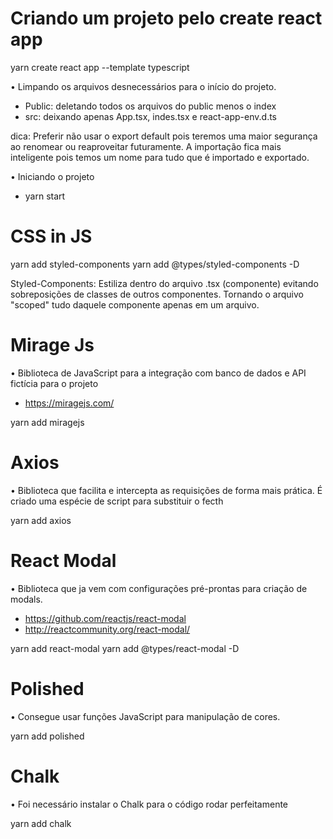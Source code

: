 # Criando um projeto pelo create react app

yarn create react app <nome do projeto> --template typescript

• Limpando os arquivos desnecessários para o início do projeto.

- Public: deletando todos os arquivos do public menos o index
- src: deixando apenas App.tsx, indes.tsx e react-app-env.d.ts

dica: Preferir não usar o export default pois teremos uma maior segurança ao renomear ou reaproveitar futuramente. A importação fica mais inteligente pois temos um nome para tudo que é importado e exportado.

• Iniciando o projeto

- yarn start

# CSS in JS

yarn add styled-components
yarn add @types/styled-components -D

Styled-Components: Estiliza dentro do arquivo .tsx (componente) evitando sobreposições de classes de outros componentes. Tornando o arquivo "scoped" tudo daquele componente apenas em um arquivo.

# Mirage Js

• Biblioteca de JavaScript para a integração com banco de dados e API fictícia para o projeto

- https://miragejs.com/

yarn add miragejs

# Axios

• Biblioteca que facilita e intercepta as requisições de forma mais prática. É criado uma espécie de script para substituir o fecth

yarn add axios

# React Modal

• Biblioteca que ja vem com configurações pré-prontas para criação de modals.

- https://github.com/reactjs/react-modal
- http://reactcommunity.org/react-modal/

yarn add react-modal
yarn add @types/react-modal -D

# Polished

• Consegue usar funções JavaScript para manipulação de cores.

yarn add polished

# Chalk

• Foi necessário instalar o Chalk para o código rodar perfeitamente

yarn add chalk
